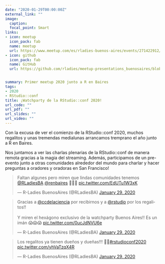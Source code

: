 ```yaml
---
date: "2020-01-29T00:00:00Z"
external_link: ""
image:
  caption:
  focal_point: Smart
links:
- icon: meetup
  icon_pack: fab
  name: meetup
  url: https://www.meetup.com/es/rladies-buenos-aires/events/271422912/
- icon: github
  icon_pack: fab
  name: GitHub
  url: https://github.com/rladies/meetup-presentations_buenosaires/blob/master/README.md


summary: Primer meetup 2020 junto a R en Baires
tags:
- 2020
- RStudio::conf
title: ¡Watchparty de la RStudio::conf 2020!
url_code: ""
url_pdf: ""
url_slides: ""
url_video: ""
---
```

Con la excusa de ver el comienzo de la RStudio::conf 2020, muchos regalitos y unas tremendas medialunas arrancamos tremprano el año junto a R en Baires.

Nos juntamos a ver las charlas plenarias de la RStudio::conf de manera remota gracias a la magia del streaming. Además, participamos de un pre-evento junto a otras comunidades alrededor del mundo para charlar y hacer preguntas a oradores y oradoras en San Francisco!

<blockquote class="twitter-tweet"><p lang="es" dir="ltr">Faltan algunes pero miren que lindas comunidades tenemos <a href="https://twitter.com/RLadiesBA?ref_src=twsrc%5Etfw">@RLadiesBA</a> <a href="https://twitter.com/renbaires?ref_src=twsrc%5Etfw">@renbaires</a> 💜💜💜 <a href="https://t.co/EdUTu1W3xK">pic.twitter.com/EdUTu1W3xK</a></p>&mdash; R-Ladies BuenosAires (@RLadiesBA) <a href="https://twitter.com/RLadiesBA/status/1222602889308274688?ref_src=twsrc%5Etfw">January 29, 2020</a></blockquote> <script async src="https://platform.twitter.com/widgets.js" charset="utf-8"></script>


<blockquote class="twitter-tweet"><p lang="es" dir="ltr">Gracias a <a href="https://twitter.com/ccdelaciencia?ref_src=twsrc%5Etfw">@ccdelaciencia</a> por recibirnos y a <a href="https://twitter.com/rstudio?ref_src=twsrc%5Etfw">@rstudio</a> por los regalitos!! <br><br>Y miren el hexágono exclusivo de la watchparty Buenos Aires!! Es un imán 😱😱😱 <a href="https://t.co/0ucJdNVU6e">pic.twitter.com/0ucJdNVU6e</a></p>&mdash; R-Ladies BuenosAires (@RLadiesBA) <a href="https://twitter.com/RLadiesBA/status/1222563262266474496?ref_src=twsrc%5Etfw">January 29, 2020</a></blockquote> <script async src="https://platform.twitter.com/widgets.js" charset="utf-8"></script>



<blockquote class="twitter-tweet"><p lang="es" dir="ltr">Los regalitos ya tienen dueños y dueñas!!! 🎁🎁<a href="https://twitter.com/hashtag/rstudioconf2020?src=hash&amp;ref_src=twsrc%5Etfw">#rstudioconf2020</a> <a href="https://t.co/yhVaTzqX4R">pic.twitter.com/yhVaTzqX4R</a></p>&mdash; R-Ladies BuenosAires (@RLadiesBA) <a href="https://twitter.com/RLadiesBA/status/1222564128688168962?ref_src=twsrc%5Etfw">January 29, 2020</a></blockquote> <script async src="https://platform.twitter.com/widgets.js" charset="utf-8"></script>



